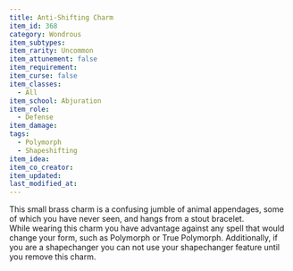 ```yaml
---
title: Anti-Shifting Charm
item_id: 368
category: Wondrous
item_subtypes: 
item_rarity: Uncommon
item_attunement: false
item_requirement: 
item_curse: false
item_classes: 
  - All
item_school: Abjuration
item_role: 
  - Defense
item_damage: 
tags:
  - Polymorph
  - Shapeshifting
item_idea: 
item_co_creator: 
item_updated: 
last_modified_at: 
---
```


This small brass charm is a confusing jumble of animal appendages, some of which you have never seen, and hangs from a stout bracelet.  
While wearing this charm you have advantage against any spell that would change your form, such as <magic-spell>Polymorph</magic-spell> or <magic-spell>True Polymorph</magic-spell>. Additionally, if you are a shapechanger you can not use your shapechanger feature until you remove this charm.
